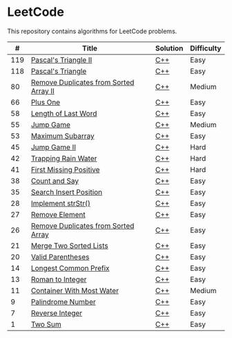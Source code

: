 # LeetCode

This repository contains algorithms for LeetCode problems. 

| #    | Title                                                        | Solution                                                     | Difficulty |
| ---- | ------------------------------------------------------------ | ------------------------------------------------------------ | ---------- |
| 119  | [Pascal's Triangle II](<https://leetcode.com/problems/pascals-triangle-ii/>) | [C++](./algorithms/pascalsTriangleII/pascalsTriangleII.cpp)  | Easy       |
| 118  | [Pascal's Triangle](https://leetcode.com/problems/pascals-triangle/) | [C++](./algorithms/pascalsTriangle/pascalsTriangle.cpp)      | Easy       |
| 80   | [Remove Duplicates from Sorted Array II](https://leetcode.com/problems/remove-duplicates-from-sorted-array-ii/) | [C++](./algorithms/removeDuplicatesII/removeDuplicatesII.cpp) | Medium     |
| 66   | [Plus One](https://leetcode.com/problems/plus-one/)          | [C++](./algorithms/plusOne/plusOne.cpp)                      | Easy       |
| 58   | [Length of Last Word](https://leetcode.com/problems/length-of-last-word/) | [C++](./algorithms/lenLastWord/lenLastWord.cpp)              | Easy       |
| 55   | [Jump Game](https://leetcode.com/problems/jump-game/)        | [C++](./algorithms/jumpGame/jumpGame.cpp)                    | Medium     |
| 53   | [Maximum Subarray](https://leetcode.com/problems/maximum-subarray/) | [C++](./algorithms/maximumSubarray/maximumSubarray.cpp)      | Easy       |
| 45   | [Jump Game II](<https://leetcode.com/problems/jump-game-ii/>) | [C++](./algorithms/jumpGameII/jumpGameII.cpp)                | Hard       |
| 42   | [Trapping Rain Water](<https://leetcode.com/problems/trapping-rain-water/>) | [C++](./algorithms/trappingRainWater/trappingRainWater.cpp)  | Hard       |
| 41   | [First Missing Positive](<https://leetcode.com/problems/first-missing-positive/>) | [C++](./algorithms/firstMissingPositive/firstMissingPositive.cpp) | Hard       |
| 38   | [Count and Say](https://leetcode.com/problems/count-and-say/) | [C++](./algorithms/countAndSay/countAndSay.cpp)              | Easy       |
| 35   | [Search Insert Position](<https://leetcode.com/problems/search-insert-position/>) | [C++](./algorithms/searchInsertPosition/searchInsertPosition.cpp) | Easy       |
| 28   | [Implement strStr()](https://leetcode.com/problems/implement-strstr/) | [C++](./algorithms/implementstrStr/implementstrStr.cpp)      | Easy       |
| 27   | [Remove Element](<https://leetcode.com/problems/remove-element/>) | [C++](./algorithms/removeElement/removeElement.cpp)          | Easy       |
| 26   | [Remove Duplicates from Sorted Array](<https://leetcode.com/problems/remove-duplicates-from-sorted-array/>) | [C++](./algorithms/removeDuplicates/removeDuplicates.cpp)    | Easy       |
| 21   | [Merge Two Sorted Lists](https://leetcode.com/problems/merge-two-sorted-lists/) | [C++](./algorithms/mergeTwoSortedLists/mergeTwoSortedLists.cpp) | Easy       |
| 20   | [Valid Parentheses](<https://leetcode.com/problems/valid-parentheses/>) | [C++](./algorithms/validParentheses/validParentheses.cpp)    | Easy       |
| 14   | [Longest Common Prefix](<https://leetcode.com/problems/longest-common-prefix/>) | [C++](./algorithms/longestComPrefix/longestComPrefix.cpp)    | Easy       |
| 13   | [Roman to Integer](<https://leetcode.com/problems/roman-to-integer/>) | [C++](./algorithms/romantoInteger/romantoInteger.cpp)        | Easy       |
| 11   | [Container With Most Water](<https://leetcode.com/problems/container-with-most-water/>) | [C++](./algorithms/containerMostWater/containerMostWater.cpp) | Medium     |
| 9    | [Palindrome Number](<https://leetcode.com/problems/palindrome-number/>) | [C++](./algorithms/palindromeNumber/palindromeNumber.cpp)    | Easy       |
| 7    | [Reverse Integer](<https://leetcode.com/problems/reverse-integer/>) | [C++](./algorithms/reverseInteger/reverseInteger.cpp)        | Easy       |
| 1    | [Two Sum](<https://leetcode.com/problems/two-sum/>)          | [C++](./algorithms/twoSum/twoSum.cpp)                        | Easy       |





